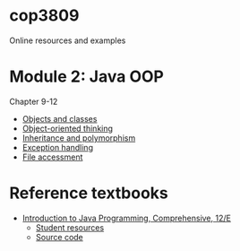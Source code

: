# cop3809

Online resources and examples

# Module 2: Java OOP
Chapter 9-12

* [Objects and classes](./ObjectnClass.md)
* [Object-oriented thinking](./OOT.md)
* [Inheritance and polymorphism](./Inheritance.md)
* [Exception handling](./Exception.md)
* [File accessment](./File.md)


# Reference textbooks
* [Introduction to Java Programming, Comprehensive, 12/E](https://media.pearsoncmg.com/bc/abp/cs-resources/products/product.html#product,isbn=0136519350)
  * [Student resources](https://media.pearsoncmg.com/ph/esm/ecs_liang_ijp_12/cw/)
  * [Source code](https://media.pearsoncmg.com/ph/esm/ecs_liang_ijp_12/cw/content/source-code.php)